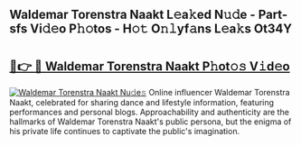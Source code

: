 ## Waldemar Torenstra Naakt L𝚎a𝚔ed N𝚞𝚍e - Part-sfs Vi𝚍𝚎o P𝚑𝚘tos - H𝚘𝚝 O𝚗𝚕yf𝚊ns L𝚎a𝚔s Ot34Y

# <h2><a href="http://kfafkh.oniu.top/?m=Waldemar+Torenstra+Naakt">🔗👉 🔴 Waldemar Torenstra Naakt P𝚑ot𝚘𝚜 V𝚒d𝚎o</a></h2>

[![Waldemar Torenstra Naakt Nu𝚍e𝚜](https://i.imgur.com/0qMVB7G.gif)](http://kfafkh.oniu.top/?m=Waldemar+Torenstra+Naakt)
Online influencer Waldemar Torenstra Naakt, celebrated for sharing dance and lifestyle information, featuring performances and personal blogs. Approachability and authenticity are the hallmarks of Waldemar Torenstra Naakt's public persona, but the enigma of his private life continues to captivate the public's imagination.  
